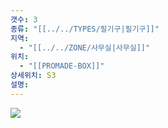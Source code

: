 ```yaml
---
갯수: 3
종류: "[[../../TYPES/필기구|필기구]]"
지역:
  - "[[../../ZONE/사무실|사무실]]"
위치:
  - "[[PROMADE-BOX]]"
상세위치: S3
설명: 
---
```

![](http://192.168.50.22/devices/241123_IMG_0011.jpg)
